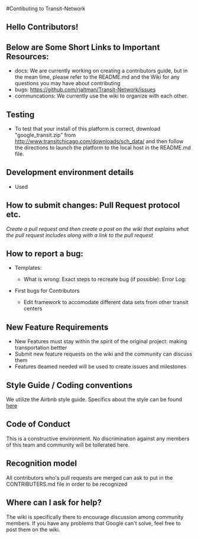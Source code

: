#Contibuting to Transit-Network

## Hello Contributors! 

## Below are Some Short Links to Important Resources:
* docs: We are currently working on creating a contributors guide, but in the mean time, please refer to the 
README.md and the Wiki for any questions you may have about contributing
* bugs: https://github.com/rjaltman/Transit-Network/issues
* communcations: We currently use the wiki to organize with each other.
## Testing
* To test that your install of this platform is correct, download "google_transit.zip" from http://www.transitchicago.com/downloads/sch_data/ and then follow the directions to launch the platform to the local host in the README.md file.
## Development environment details
* Used
## How to submit changes: Pull Request protocol etc. 
_Create a pull request and then create a post on the wiki that explains what the pull request includes along with a link to the pull request_ 

## How to report a bug: 
* Templates: 
  * What is wrong:
     Exact steps to recreate bug (if possible):
     Error Log:
     
* First bugs for Contributors
  * Edit framework to accomodate different data sets from other transit centers
    
## New Feature Requirements
* New Features must stay within the spirit of the original project: making transportation bettter
* Submit new feature requests on the wiki and the community can discuss them
* Features deamed needed will be used to create issues and milestones
## Style Guide / Coding conventions 
We utilize the Airbnb style guide. Specifics about the style can be found [here](http://airbnb.io/projects/styleguides/)

## Code of Conduct
This is a constructive environment. No discrimination against any members of this team and community will be tollerated here.

## Recognition model
All contributors who's pull requests are merged can ask to 
put in the CONTRIBUTERS.md file in order to be recognized

## Where can I ask for help?
The wiki is specifically there to encourage discussion among community members. If you have any problems that Google can't solve, feel free to post them on the wiki.
